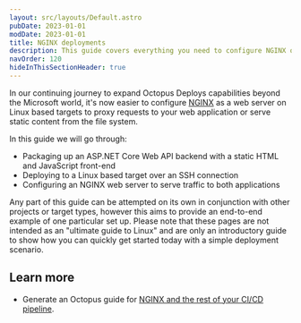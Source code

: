 ```yaml
---
layout: src/layouts/Default.astro
pubDate: 2023-01-01
modDate: 2023-01-01
title: NGINX deployments
description: This guide covers everything you need to configure NGINX on Linux for your web applications
navOrder: 120
hideInThisSectionHeader: true
---
```


In our continuing journey to expand Octopus Deploys capabilities beyond the Microsoft world, it's now easier to configure [NGINX](https://www.nginx.com/) as a web server on Linux based targets to proxy requests to your web application or serve static content from the file system.

In this guide we will go through:
- Packaging up an ASP.NET Core Web API backend with a static HTML and JavaScript front-end
- Deploying to a Linux based target over an SSH connection
- Configuring an NGINX web server to serve traffic to both applications

Any part of this guide can be attempted on its own in conjunction with other projects or target types, however this aims to provide an end-to-end example of one particular set up. Please note that these pages are not intended as an "ultimate guide to Linux" and are only an introductory guide to show how you can quickly get started today with a simple deployment scenario.

## Learn more

- Generate an Octopus guide for [NGINX and the rest of your CI/CD pipeline](https://octopus.com/docs/guides?destination=NGINX).
